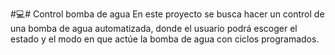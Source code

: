 #💻# Control bomba de agua
En este proyecto se busca hacer un control de una bomba de agua automatizada, donde el usuario podrá escoger el estado y el modo en que actúe la bomba de agua con ciclos programados.
